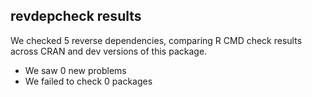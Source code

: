 ## revdepcheck results

We checked 5 reverse dependencies, comparing R CMD check results across CRAN and dev versions of this package.

 * We saw 0 new problems
 * We failed to check 0 packages
